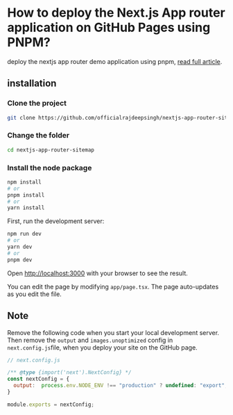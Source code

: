 
# How to deploy the Next.js App router application on GitHub Pages using PNPM?
deploy the nextjs app router demo application using pnpm, [read full article](https://medium.com/frontendweb/how-to-deploy-the-next-js-app-router-application-on-github-pages-using-pnpm-54ac72424d80).

## installation

### Clone the project
```bash
git clone https://github.com/officialrajdeepsingh/nextjs-app-router-sitemap.git
```
### Change the folder 
```bash
cd nextjs-app-router-sitemap
```

### Install the node package
```bash
npm install
# or
pnpm install
# or
yarn install
```

First, run the development server:

```bash
npm run dev
# or
yarn dev
# or
pnpm dev
```

Open [http://localhost:3000](http://localhost:3000) with your browser to see the result.

You can edit the page by modifying `app/page.tsx`. The page auto-updates as you edit the file.

## Note
Remove the following code when you start your local development server. Then remove the `output` and `images.unoptimized` config in `next.config.js`file, when you deploy your site on the GitHub page.

```javascript
// next.config.js

/** @type {import('next').NextConfig} */
const nextConfig = {
  output:  process.env.NODE_ENV !== "production" ? undefined: "export", 
}

module.exports = nextConfig;

```
